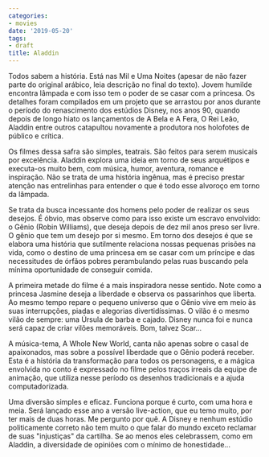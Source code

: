 ```yaml
---
categories:
- movies
date: '2019-05-20'
tags:
- draft
title: Aladdin
---
```


Todos sabem a história. Está nas Mil e Uma Noites (apesar de não fazer parte do original arábico, leia descrição no final do texto). Jovem humilde encontra lâmpada e com isso tem o poder de se casar com a princesa. Os detalhes foram compilados em um projeto que se arrastou por anos durante o período do renascimento dos estúdios Disney, nos anos 90, quando depois de longo hiato os lançamentos de A Bela e A Fera, O Rei Leão, Aladdin entre outros catapultou novamente a produtora nos holofotes de público e crítica.

Os filmes dessa safra são simples, teatrais. São feitos para serem musicais por excelência. Aladdin explora uma ideia em torno de seus arquétipos e executa-os muito bem, com música, humor, aventura, romance e inspiração. Não se trata de uma história ingênua, mas é preciso prestar atenção nas entrelinhas para entender o que é todo esse alvoroço em torno da lâmpada.

Se trata da busca incessante dos homens pelo poder de realizar os seus desejos. É óbvio, mas observe como para isso existe um escravo envolvido: o Gênio (Robin Williams), que deseja depois de dez mil anos preso ser livre. O gênio que tem um desejo por si mesmo. Em torno dos desejos é que se elabora uma história que sutilmente relaciona nossas pequenas prisões na vida, como o destino de uma princesa em se casar com um príncipe e das necessitudes de órfãos pobres perambulando pelas ruas buscando pela mínima oportunidade de conseguir comida.

A primeira metade do filme é a mais inspiradora nesse sentido. Note como a princesa Jasmine deseja a liberdade e observa os passarinhos que liberta. Ao mesmo tempo repare o pequeno universo que o Gênio vive em meio às suas interrupções, piadas e alegorias divertidíssimas. O vilão é o mesmo vilão de sempre: uma Úrsula de barba e cajado. Disney nunca foi e nunca será capaz de criar vilões memoráveis. Bom, talvez Scar...

A música-tema, A Whole New World, canta não apenas sobre o casal de apaixonados, mas sobre a possível liberdade que o Gênio poderá receber. Esta é a história da transformação para todos os personagens, e a mágica envolvida no conto é expressado no filme pelos traços irreais da equipe de animação, que utiliza nesse período os desenhos tradicionais e a ajuda computadorizada.

Uma diversão simples e eficaz. Funciona porque é curto, com uma hora e meia. Será lançado esse ano a versão live-action, que eu temo muito, por ter mais de duas horas. Me pergunto por quê. A Disney e nenhum estúdio politicamente correto não tem muito o que falar do mundo exceto reclamar de suas "injustiças" da cartilha. Se ao menos eles celebrassem, como em Aladdin, a diversidade de opiniões com o mínimo de honestidade...